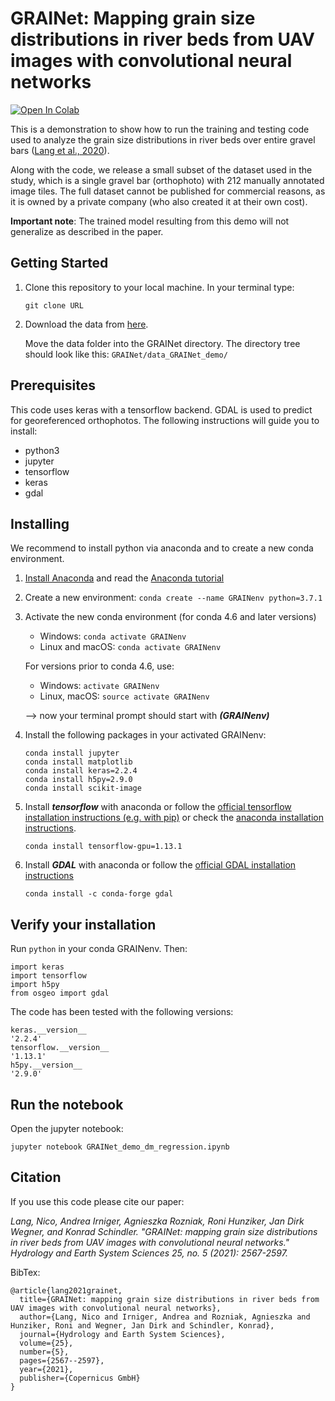# GRAINet: Mapping grain size distributions in river beds from UAV images with convolutional neural networks

<a href="https://colab.research.google.com/github/1kaiser/GRAINet/blob/main/GRAINet_ViT_comparison.ipynb" target="_parent"><img src="https://colab.research.google.com/assets/colab-badge.svg" alt="Open In Colab"/></a>
     

This is a demonstration to show how to run the training and testing code used to analyze the grain size distributions in river beds over entire gravel bars ([Lang et al., 2020]( https://doi.org/10.5194/hess-2020-196)).

Along with the code, we release a small subset of the dataset used in the study, which is a single gravel bar (orthophoto) with 212 manually annotated image tiles. The full dataset cannot be published for commercial reasons, as it is owned by a private company (who also created it at their own cost).

**Important note**: The trained model resulting from this demo will not generalize as described in the paper.


## Getting Started

1) Clone this repository to your local machine. In your terminal type:
    ```
    git clone URL
    ```
   
2) Download the data from [here](https://share.phys.ethz.ch/~pf/nlangdata/GRAINet_demo_data.zip).

    Move the data folder into the GRAINet directory. The directory tree should look like this: `GRAINet/data_GRAINet_demo/`

## Prerequisites
This code uses keras with a tensorflow backend. GDAL is used to predict for georeferenced orthophotos.
The following instructions will guide you to install:

* python3
* jupyter
* tensorflow
* keras
* gdal

## Installing
We recommend to install python via anaconda and to create a new conda environment.

1) [Install Anaconda](https://docs.anaconda.com/anaconda/install/) and read the [Anaconda tutorial](https://conda.io/docs/user-guide/getting-started.html)

2) Create a new environment: ```conda create --name GRAINenv python=3.7.1```

3) Activate the new conda environment (for conda 4.6 and later versions)
    * Windows: ```conda activate GRAINenv```
    * Linux and macOS: ```conda activate GRAINenv```
    
    For versions prior to conda 4.6, use:
    * Windows: ```activate GRAINenv```
    * Linux, macOS: ```source activate GRAINenv```
    
    --> now your terminal prompt should start with ***(GRAINenv)*** 
    
4) Install the following packages in your activated GRAINenv:
    ```
    conda install jupyter
    conda install matplotlib
    conda install keras=2.2.4
    conda install h5py=2.9.0
    conda install scikit-image
    ```
    
5) Install ***tensorflow*** with anaconda or follow the [official tensorflow installation instructions (e.g. with pip)](https://www.tensorflow.org/install/pip)
    or check the [anaconda installation instructions](https://docs.anaconda.com/anaconda/user-guide/tasks/tensorflow/).
    ```
    conda install tensorflow-gpu=1.13.1
    ```
      
6) Install ***GDAL*** with anaconda or follow the [official GDAL installation instructions](https://gdal.org/download.html)
   ```
   conda install -c conda-forge gdal
   ``` 

## Verify your installation

Run `python` in your conda GRAINenv. Then:
```
import keras
import tensorflow
import h5py
from osgeo import gdal
```

The code has been tested with the following versions:
```
keras.__version__
'2.2.4'
tensorflow.__version__
'1.13.1'
h5py.__version__
'2.9.0'
```

## Run the notebook
Open the jupyter notebook:
```
jupyter notebook GRAINet_demo_dm_regression.ipynb
```

## Citation

If you use this code please cite our paper: 

*Lang, Nico, Andrea Irniger, Agnieszka Rozniak, Roni Hunziker, Jan Dirk Wegner, and Konrad Schindler. "GRAINet: mapping grain size distributions in river beds from UAV images with convolutional neural networks." Hydrology and Earth System Sciences 25, no. 5 (2021): 2567-2597.*

BibTex:

```
@article{lang2021grainet,
  title={GRAINet: mapping grain size distributions in river beds from UAV images with convolutional neural networks},
  author={Lang, Nico and Irniger, Andrea and Rozniak, Agnieszka and Hunziker, Roni and Wegner, Jan Dirk and Schindler, Konrad},
  journal={Hydrology and Earth System Sciences},
  volume={25},
  number={5},
  pages={2567--2597},
  year={2021},
  publisher={Copernicus GmbH}
}
```





